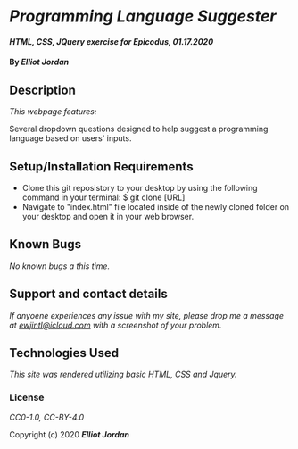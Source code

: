 # _Programming Language Suggester_

#### _HTML, CSS, JQuery exercise for Epicodus, 01.17.2020_

#### By _**Elliot Jordan**_

## Description

_This webpage features:_

Several dropdown questions designed to help suggest a programming language based on users' inputs.

## Setup/Installation Requirements

* Clone this git reposistory to your desktop by using the following command in your terminal: $ git clone [URL]
* Navigate to "index.html" file located inside of the newly cloned folder on your desktop and open it in your web browser.


## Known Bugs

_No known bugs a this time._

## Support and contact details

_If anyoene experiences any issue with my site, please drop me a message at ewjintl@icloud.com with a screenshot of your problem._

## Technologies Used

_This site was rendered utilizing basic HTML, CSS and Jquery._

### License

*CC0-1.0, CC-BY-4.0*

Copyright (c) 2020 **_Elliot Jordan_**